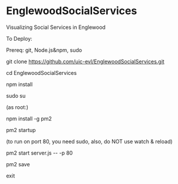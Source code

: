 # EnglewoodSocialServices
Visualizing Social Services in Englewood

To Deploy: 

Prereq: git, Node.js&npm, sudo

git clone https://github.com/uic-evl/EnglewoodSocialServices.git

cd EnglewoodSocialServices

npm install

sudo su

(as root:)

npm install -g pm2

pm2 startup

(to run on port 80, you need sudo, also, do NOT use watch & reload)

pm2 start server.js -- -p 80

pm2 save

exit